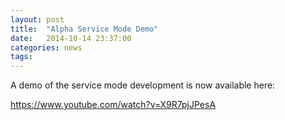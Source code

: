 ```yaml
---
layout: post
title:  "Alpha Service Mode Demo"
date:   2014-10-14 23:37:00
categories: news
tags:
---
```


A demo of the service mode development is now available here:

https://www.youtube.com/watch?v=X9R7pjJPesA
